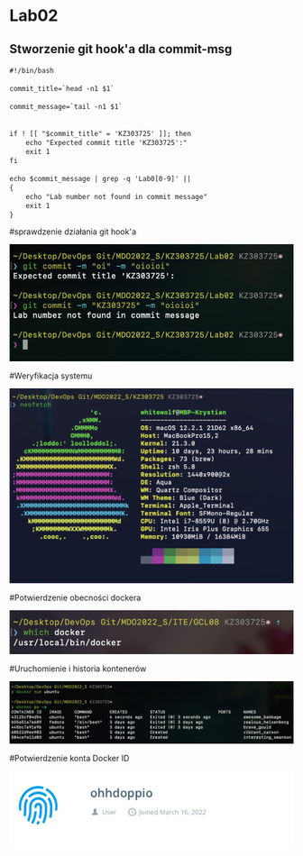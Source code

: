 # Lab02
## Stworzenie git hook'a dla commit-msg

```
#!/bin/bash

commit_title=`head -n1 $1`

commit_message=`tail -n1 $1`


if ! [[ "$commit_title" = 'KZ303725' ]]; then
    echo "Expected commit title 'KZ303725':"
    exit 1
fi

echo $commit_message | grep -q 'Lab0[0-9]' || 
{	
	echo "Lab number not found in commit message"
	exit 1
} 
```

#sprawdzenie działania git hook'a

![hook_ckeck](./screenshots/hook_check.png)

#Weryfikacja systemu 

![neofetch](./screenshots/neofetch.png)

#Potwierdzenie obecności dockera

![whitch_docker](./screenshots/whitch_docker.png)


#Uruchomienie i historia kontenerów

![docker_check](./screenshots/docker_check.png)

#Potwierdzenie konta Docker ID

![Docker_id](./screenshots/Docker_id.png)

